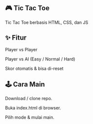 ## 🎮 Tic Tac Toe
Tic Tac Toe berbasis HTML, CSS, dan JS

## ✨ Fitur

Player vs Player

Player vs AI (Easy / Normal / Hard)

Skor otomatis & bisa di-reset

##  🕹️ Cara Main

Download / clone repo.

Buka index.html di browser.

Pilih mode & mulai main.
